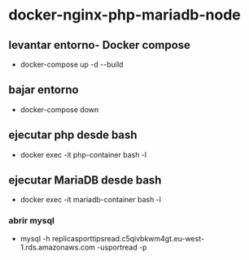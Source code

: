 # docker-nginx-php-mariadb-node

## levantar entorno- Docker compose
- docker-compose up -d --build

## bajar entorno
- docker-compose down

## ejecutar php desde bash
- docker exec -it php-container bash -l

## ejecutar MariaDB desde bash
- docker exec -it mariadb-container bash -l
### abrir mysql
- mysql -h replicasporttipsread.c5qivbkwm4gt.eu-west-1.rds.amazonaws.com -usportread -p
